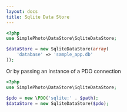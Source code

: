```yaml
---
layout: docs
title: Sqlite Data Store
---
```


```php
<?php
use SimplePhoto\DataStore\SqliteDataStore;

$dataStore = new SqliteDataStore(array(
    'database' => 'sample_app.db'
));

```

Or by passing an instance of a PDO connection

```php
<?php
use SimplePhoto\DataStore\SqliteDataStore;

$pdo = new \PDO('sqlite:' . $path);
$dataStore = new SqliteDataStore($pdo);
```
